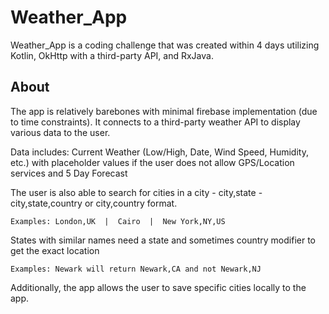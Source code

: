 # Weather_App

Weather_App is a coding challenge that was created within 4 days utilizing Kotlin, OkHttp with a third-party API, and RxJava.

## About
The app is relatively barebones with minimal firebase implementation (due to time constraints). It connects to a third-party weather API to display various data to the user.

Data includes: Current Weather (Low/High, Date, Wind Speed, Humidity, etc.) with placeholder values if the user does not allow GPS/Location services and 5 Day Forecast

The user is also able to search for cities in a city - city,state - city,state,country or city,country format.
```
Examples: London,UK  |  Cairo  |  New York,NY,US
```
States with similar names need a state and sometimes country modifier to get the exact location
```
Examples: Newark will return Newark,CA and not Newark,NJ
```
Additionally, the app allows the user to save specific cities locally to the app.
